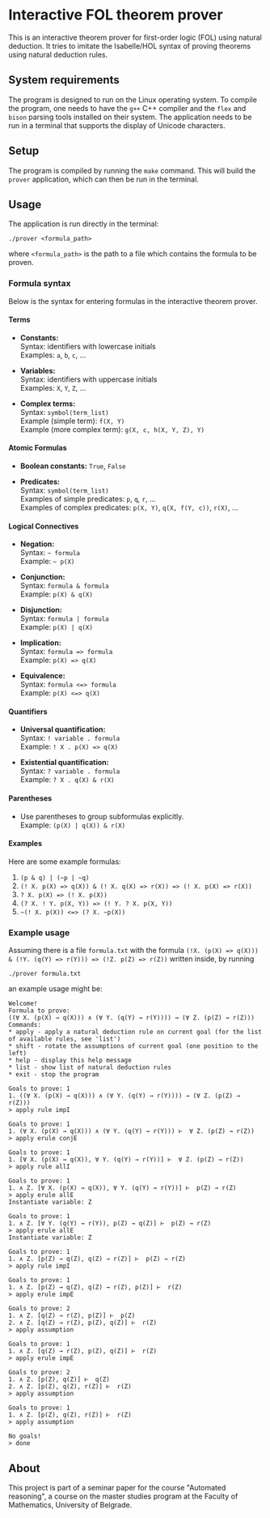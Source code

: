 # Interactive FOL theorem prover
This is an interactive theorem prover for first-order logic (FOL) using natural deduction. It tries to imitate the Isabelle/HOL syntax of proving theorems using natural deduction rules.

## System requirements
The program is designed to run on the Linux operating system. To compile the program, one needs to have the `g++` C++ compiler and the `flex` and `bison` parsing tools installed on their system. The application needs to be run in a terminal that supports the display of Unicode characters.

## Setup
The program is compiled by running the `make` command. This will build the `prover` application, which can then be run in the terminal.

## Usage
The application is run directly in the terminal:
```
./prover <formula_path>
```
where `<formula_path>` is the path to a file which contains the formula to be proven.

### Formula syntax

Below is the syntax for entering formulas in the interactive theorem prover.

#### Terms
- **Constants:**  
  Syntax: identifiers with lowercase initials  
  Examples: `a`, `b`, `c`, ...

- **Variables:**  
  Syntax: identifiers with uppercase initials  
  Examples: `X`, `Y`, `Z`, ...

- **Complex terms:**  
  Syntax: `symbol(term_list)`  
  Example (simple term): `f(X, Y)`  
  Example (more complex term): `g(X, c, h(X, Y, Z), Y)`  

#### Atomic Formulas
- **Boolean constants:**  `True`, `False`  

- **Predicates:**  
  Syntax: `symbol(term_list)`  
  Examples of simple predicates: `p`, `q`, `r`, ...  
  Examples of complex predicates: `p(X, Y)`, `q(X, f(Y, c))`, `r(X)`, ...

#### Logical Connectives
- **Negation:**  
  Syntax: `~ formula`  
  Example: `~ p(X)`

- **Conjunction:**  
  Syntax: `formula & formula`  
  Example: `p(X) & q(X)`

- **Disjunction:**  
  Syntax: `formula | formula`  
  Example: `p(X) | q(X)`

- **Implication:**  
  Syntax: `formula => formula`  
  Example: `p(X) => q(X)`

- **Equivalence:**  
  Syntax: `formula <=> formula`  
  Example: `p(X) <=> q(X)`

#### Quantifiers
- **Universal quantification:**  
  Syntax: `! variable . formula`  
  Example: `! X . p(X) => q(X)`

- **Existential quantification:**  
  Syntax: `? variable . formula`  
  Example: `? X . q(X) & r(X)`

#### Parentheses
- Use parentheses to group subformulas explicitly.  
  Example: `(p(X) | q(X)) & r(X)`

#### Examples
Here are some example formulas:

1. `(p & q) | (~p | ~q)`
2. `(! X. p(X) => q(X)) & (! X. q(X) => r(X)) => (! X. p(X) => r(X))`
3. `? X. p(X) => (! X. p(X))`
4. `(? X. ! Y. p(X, Y)) => (! Y. ? X. p(X, Y))`
5. `~(! X. p(X)) <=> (? X. ~p(X))`


### Example usage
Assuming there is a file `formula.txt` with the formula `(!X. (p(X) => q(X))) & (!Y. (q(Y) => r(Y))) => (!Z. p(Z) => r(Z))` written inside, by running
```
./prover formula.txt
```
an example usage might be:
```
Welcome!
Formula to prove:
((∀ X. (p(X) → q(X))) ∧ (∀ Y. (q(Y) → r(Y)))) → (∀ Z. (p(Z) → r(Z)))
Commands:
* apply - apply a natural deduction rule on current goal (for the list of available rules, see 'list')
* shift - rotate the assumptions of current goal (one position to the left)
* help - display this help message
* list - show list of natural deduction rules
* exit - stop the program

Goals to prove: 1
1. ((∀ X. (p(X) → q(X))) ∧ (∀ Y. (q(Y) → r(Y)))) → (∀ Z. (p(Z) → r(Z)))
> apply rule impI

Goals to prove: 1
1. (∀ X. (p(X) → q(X))) ∧ (∀ Y. (q(Y) → r(Y))) ⊢  ∀ Z. (p(Z) → r(Z))
> apply erule conjE

Goals to prove: 1
1. [∀ X. (p(X) → q(X)), ∀ Y. (q(Y) → r(Y))] ⊢  ∀ Z. (p(Z) → r(Z))
> apply rule allI

Goals to prove: 1
1. ∧ Z. [∀ X. (p(X) → q(X)), ∀ Y. (q(Y) → r(Y))] ⊢  p(Z) → r(Z)
> apply erule allE
Instantiate variable: Z

Goals to prove: 1
1. ∧ Z. [∀ Y. (q(Y) → r(Y)), p(Z) → q(Z)] ⊢  p(Z) → r(Z)
> apply erule allE
Instantiate variable: Z

Goals to prove: 1
1. ∧ Z. [p(Z) → q(Z), q(Z) → r(Z)] ⊢  p(Z) → r(Z)
> apply rule impI

Goals to prove: 1
1. ∧ Z. [p(Z) → q(Z), q(Z) → r(Z), p(Z)] ⊢  r(Z)
> apply erule impE

Goals to prove: 2
1. ∧ Z. [q(Z) → r(Z), p(Z)] ⊢  p(Z)
2. ∧ Z. [q(Z) → r(Z), p(Z), q(Z)] ⊢  r(Z)
> apply assumption

Goals to prove: 1
1. ∧ Z. [q(Z) → r(Z), p(Z), q(Z)] ⊢  r(Z)
> apply erule impE

Goals to prove: 2
1. ∧ Z. [p(Z), q(Z)] ⊢  q(Z)
2. ∧ Z. [p(Z), q(Z), r(Z)] ⊢  r(Z)
> apply assumption

Goals to prove: 1
1. ∧ Z. [p(Z), q(Z), r(Z)] ⊢  r(Z)
> apply assumption

No goals!
> done
```

## About
This project is part of a seminar paper for the course "Automated reasoning", a course on the master studies program at the Faculty of Mathematics, University of Belgrade.
